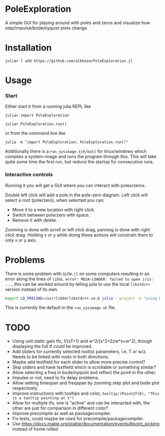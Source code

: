 # PoleExploration

A simple GUI for playing around with poles and zeros and visualize how step/impulse/bode/nyquist plots change.

# Installation

```
julia> ] add https://github.com/albheim/PoleExploration.jl
```

# Usage 
### Start
Either start it from a running julia REPL like
```julia-repl
julia> import PoleExploration

julia> PoleExploration.run()
```
or from the command line like
```
julia -e "import PoleExploration; PoleExploration.run()"
```

Additionally there is a `run_sysimage.{sh/bat}` for linux/windows which compiles a system-image
and runs the program through this. This will take quite some time the first run, but reduce
the startup for consecutive runs.

### Interactive controls
Running it you will get a GUI where you can interact with poles/zeros. 

Double left click will add a pole in the pole-zero diagram.
Left click will select a root (pole/zero), when selected you can:
* Move it to a new location with right click.
* Switch between pole/zero with space.
* Remove it with delete.

Zooming is done with scroll or left click drag, panning is done with right click drag. Holding x or y while doing these actions will constrain them to only x or y axis.

# Problems
There is some problem with `GLFW.jl` on some computers resulting in an error along the lines of `libGL error: MESA-LOADER: failed to open iris: ...`, this can be worked around by telling julia to use the local `libstdc++` version instead of its own
```bash
export LD_PRELOAD=/usr/lib64/libstdc++.so.6 julia --project -e "using PoleExploration; start()"
```

This is currently the default in the `run_sysimage.sh` file.

# TODO
* Using unit static gain tfs, 1/(sT+1) and w^2/(s^2+2*z*w*s+w^2), though displaying the full tf could be improved.
* Add sliders for currently selected root(s) parameters, i.e. T or w/z. Needs to be linked with roots in both directions.
* Maybe add textfield for each slider to allow more precise control?
* Skip sliders and have textfield which is scrollable or something similar?
* Allow selecting a freq in bode/nyquist and reflect the point in the other.
* Impulse or not, need to fix delay problems.
* Allow setting timespan and freqspan by zooming step plot and bode plot respectively.
* Improve instructions with tooltips and color, `tooltip!(Point2f(0), "This is a tooltip pointing at x")`
* Allow for multiple tfs, one is "active" and can be interacted with, the other are just for comparison in different color?
* Improve precompile as well as packagecompiler.
* Fix tests, could maybe be used for precompile/packagecompiler.
* Use https://docs.makie.org/stable/documentation/events/#point_picking instead of home rolled
